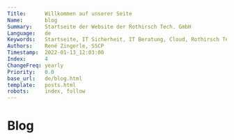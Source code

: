 ```yaml
---
Title:      Willkommen auf unserer Seite
Name:       blog
Summary:    Startseite der Website der Rothirsch Tech. GmbH
Language:   de
Keywords:   Startseite, IT Sicherheit, IT Beratung, Cloud, Rothirsch Tech. GmbH, Tirol
Authors:    René Zingerle, SSCP
Timestamp:  2022-01-13_12:03:00
Index:      4
ChangeFreq: yearly
Priority:   0.0
base_url:   de/blog.html
template:   posts.html
robots:     index, follow
---
```


# Blog
